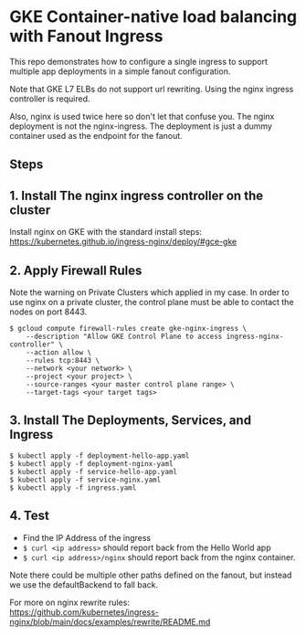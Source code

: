 # GKE Container-native load balancing with Fanout Ingress
This repo demonstrates how to configure a single ingress to support
multiple app deployments in a simple fanout configuration.

Note that GKE L7 ELBs do not support url rewriting. Using the nginx ingress controller is required.

Also, nginx is used twice here so don't let that confuse you. The nginx deployment is not the nginx-ingress. The deployment is just a dummy container used as the endpoint for the fanout.

## Steps

## 1. Install The nginx ingress controller on the cluster

Install nginx on GKE with the standard install steps:<br>
https://kubernetes.github.io/ingress-nginx/deploy/#gce-gke

## 2. Apply Firewall Rules
Note the warning on Private Clusters which applied in my case.
In order to use nginx on a private cluster, the control plane must be able to
contact the nodes on port 8443.

```
$ gcloud compute firewall-rules create gke-nginx-ingress \
    --description "Allow GKE Control Plane to access ingress-nginx-controller" \
    --action allow \
    --rules tcp:8443 \
    --network <your network> \
    --project <your project> \
    --source-ranges <your master control plane range> \
    --target-tags <your target tags>
```

## 3. Install The Deployments, Services, and Ingress
```
$ kubectl apply -f deployment-hello-app.yaml
$ kubectl apply -f deployment-nginx-yaml
$ kubectl apply -f service-hello-app.yaml
$ kubectl apply -f service-nginx.yaml
$ kubectl apply -f ingress.yaml
```

## 4. Test
* Find the IP Address of the ingress
* `$ curl <ip address>` should report back from the Hello World app
* `$ curl <ip address>/nginx` should report back from the nginx container.


Note there could be multiple other paths defined on the fanout, but instead we use the defaultBackend to fall back.

For more on nginx rewrite rules: <br>
https://github.com/kubernetes/ingress-nginx/blob/main/docs/examples/rewrite/README.md
